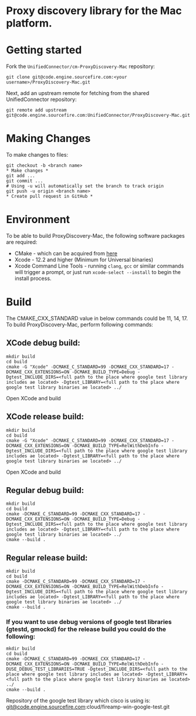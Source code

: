 # Proxy discovery library for the Mac platform.

# Getting started
Fork the `UnifiedConnector/cm-ProxyDiscovery-Mac` repository:

```
git clone git@code.engine.sourcefire.com:<your username>/ProxyDiscovery-Mac.git
```

Next, add an upstream remote for fetching from the shared UnifiedConnector repository:

```
git remote add upstream git@code.engine.sourcefire.com:UnifiedConnector/ProxyDiscovery-Mac.git
```

# Making Changes

To make changes to files:

```
git checkout -b <branch name>
* Make changes *
git add ...
git commit ...
# Using -u will automatically set the branch to track origin
git push -u origin <branch name>
* Create pull request in GitHub *
```

# Environment

To be able to build ProxyDiscovery-Mac, the following software packages are required:

- CMake - which can be acquired from [here](https://cmake.org/download/)
- Xcode - 12.2 and higher (Minimum for Universal binaries)
- Xcode Command Line Tools - running `clang`, `gcc` or similar commands will trigger a prompt, or just run `xcode-select --install` to begin the install process.

# Build

The CMAKE_CXX_STANDARD value in below commands could be 11, 14, 17.
To build ProxyDiscovery-Mac, perform following commands:

## XCode debug build:
~~~
mkdir build
cd build
cmake -G "Xcode" -DCMAKE_C_STANDARD=99 -DCMAKE_CXX_STANDARD=17 -DCMAKE_CXX_EXTENSIONS=ON -DCMAKE_BUILD_TYPE=Debug -Dgtest_INCLUDE_DIRS=<full path to the place where google test library includes ae located> -Dgtest_LIBRARY=<full path to the place where google test library binaries ae located> ../
~~~
Open XCode and build

## XCode release build:
~~~
mkdir build
cd build
cmake -G "Xcode" -DCMAKE_C_STANDARD=99 -DCMAKE_CXX_STANDARD=17 -DCMAKE_CXX_EXTENSIONS=ON -DCMAKE_BUILD_TYPE=RelWithDebInfo -Dgtest_INCLUDE_DIRS=<full path to the place where google test library includes ae located> -Dgtest_LIBRARY=<full path to the place where google test library binaries ae located> ../
~~~
Open XCode and build

## Regular debug build:
~~~
mkdir build
cd build
cmake -DCMAKE_C_STANDARD=99 -DCMAKE_CXX_STANDARD=17 -DCMAKE_CXX_EXTENSIONS=ON -DCMAKE_BUILD_TYPE=Debug -Dgtest_INCLUDE_DIRS=<full path to the place where google test library includes ae located> -Dgtest_LIBRARY=<full path to the place where google test library binaries ae located> ../
cmake --build .
~~~

## Regular release build:
~~~
mkdir build
cd build
cmake -DCMAKE_C_STANDARD=99 -DCMAKE_CXX_STANDARD=17 -DCMAKE_CXX_EXTENSIONS=ON -DCMAKE_BUILD_TYPE=RelWithDebInfo -Dgtest_INCLUDE_DIRS=<full path to the place where google test library includes ae located> -Dgtest_LIBRARY=<full path to the place where google test library binaries ae located> ../
cmake --build .
~~~

### If you want to use debug versions of google test libraries (gtestd, gmockd) for the release build you could do the following:
~~~
mkdir build
cd build
cmake -DCMAKE_C_STANDARD=99 -DCMAKE_CXX_STANDARD=17 -DCMAKE_CXX_EXTENSIONS=ON -DCMAKE_BUILD_TYPE=RelWithDebInfo -DUSE_DEBUG_TEST_LIBRARIES=TRUE -Dgtest_INCLUDE_DIRS=<full path to the place where google test library includes ae located> -Dgtest_LIBRARY=<full path to the place where google test library binaries ae located> ../
cmake --build .
~~~

Repository of the google test library which cisco is using is:
git@code.engine.sourcefire.com:cloud/fireamp-win-google-test.git
